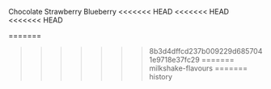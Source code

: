 Chocolate
Strawberry
Blueberry
<<<<<<< HEAD
<<<<<<< HEAD
<<<<<<< HEAD

=======
>>>>>>> 8b3d4dffcd237b009229d6857041e9718e37fc29
=======
>>>>>>> milkshake-flavours
=======
>>>>>>> history
